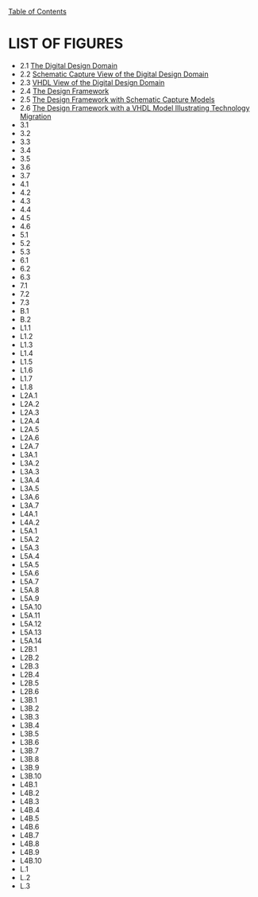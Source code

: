 [Table of Contents](https://github.com/JeffDeCola/my-masters-thesis#table-of-contents)

# LIST OF FIGURES

* 2.1 [The Digital Design Domain](https://github.com/JeffDeCola/my-masters-thesis/blob/master/chapters/chapter-2/chapter-2.md#21-design-domain)
* 2.2 [Schematic Capture View of the Digital Design Domain](https://github.com/JeffDeCola/my-masters-thesis/blob/master/chapters/chapter-2/chapter-2.md#211-schematic-capture-view-of-the-design-domain)
* 2.3 [VHDL View of the Digital Design Domain](https://github.com/JeffDeCola/my-masters-thesis/blob/master/chapters/chapter-2/chapter-2.md#212-vhdl-view-of-the-design-domain)
* 2.4 [The Design Framework ](https://github.com/JeffDeCola/my-masters-thesis/blob/master/chapters/chapter-2/chapter-2.md#22-design-framework)
* 2.5 [The Design Framework with Schematic Capture Models](https://github.com/JeffDeCola/my-masters-thesis/blob/master/chapters/chapter-2/chapter-2.md#231-technology-migration-using-schematic-capture)
* 2.6 [The Design Framework with a VHDL Model Illustrating Technology Migration](https://github.com/JeffDeCola/my-masters-thesis/blob/master/chapters/chapter-2/chapter-2.md#232-technology-migration-using-vhdl)
* 3.1 []()
* 3.2 []()
* 3.3 []()
* 3.4 []()
* 3.5 []()
* 3.6 []()
* 3.7 []()
* 4.1 []()
* 4.2 []()
* 4.3 []()
* 4.4 []()
* 4.5 []()
* 4.6 []()
* 5.1 []()
* 5.2 []()
* 5.3 []()
* 6.1 []()
* 6.2 []()
* 6.3 []()
* 7.1 []()
* 7.2 []()
* 7.3 []()
* B.1 []()
* B.2 []()
* L1.1 []()
* L1.2 []()
* L1.3 []()
* L1.4 []()
* L1.5 []()
* L1.6 []()
* L1.7 []()
* L1.8 []()
* L2A.1 []()
* L2A.2 []()
* L2A.3 []()
* L2A.4 []()
* L2A.5 []()
* L2A.6 []()
* L2A.7 []()
* L3A.1 []()
* L3A.2 []()
* L3A.3 []()
* L3A.4 []()
* L3A.5 []()
* L3A.6 []()
* L3A.7 []()
* L4A.1 []()
* L4A.2 []()
* L5A.1 []()
* L5A.2 []()
* L5A.3 []()
* L5A.4 []()
* L5A.5 []()
* L5A.6 []()
* L5A.7 []()
* L5A.8 []()
* L5A.9 []()
* L5A.10 []()
* L5A.11 []()
* L5A.12 []()
* L5A.13 []()
* L5A.14 []()
* L2B.1 []()
* L2B.2 []()
* L2B.3 []()
* L2B.4 []()
* L2B.5 []()
* L2B.6 []()
* L3B.1 []()
* L3B.2 []()
* L3B.3 []()
* L3B.4 []()
* L3B.5 []()
* L3B.6 []()
* L3B.7 []()
* L3B.8 []()
* L3B.9 []()
* L3B.10 []()
* L4B.1 []()
* L4B.2 []()
* L4B.3 []()
* L4B.4 []()
* L4B.5 []()
* L4B.6 []()
* L4B.7 []()
* L4B.8 []()
* L4B.9 []()
* L4B.10 []()
* L.1 []()
* L.2 []()
* L.3 []()

